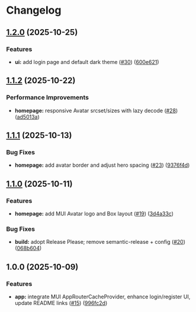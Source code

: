 # Changelog

## [1.2.0](https://github.com/milliorn/fitness-tracker/compare/v1.1.2...v1.2.0) (2025-10-25)

### Features

- **ui:** add login page and default dark theme ([#30](https://github.com/milliorn/fitness-tracker/issues/30)) ([600e621](https://github.com/milliorn/fitness-tracker/commit/600e621edd0b273822a253a892723f23ab88b06d))

## [1.1.2](https://github.com/milliorn/fitness-tracker/compare/v1.1.1...v1.1.2) (2025-10-22)

### Performance Improvements

- **homepage:** responsive Avatar srcset/sizes with lazy decode ([#28](https://github.com/milliorn/fitness-tracker/issues/28)) ([ad5013a](https://github.com/milliorn/fitness-tracker/commit/ad5013afbe9423faf12590d691a64256cdf145af))

## [1.1.1](https://github.com/milliorn/fitness-tracker/compare/v1.1.0...v1.1.1) (2025-10-13)

### Bug Fixes

- **homepage:** add avatar border and adjust hero spacing ([#23](https://github.com/milliorn/fitness-tracker/issues/23)) ([9376f4d](https://github.com/milliorn/fitness-tracker/commit/9376f4d2bb8a54c29feb492092117f9ce4a672b6))

## [1.1.0](https://github.com/milliorn/fitness-tracker/compare/v1.0.0...v1.1.0) (2025-10-11)

### Features

- **homepage:** add MUI Avatar logo and Box layout ([#19](https://github.com/milliorn/fitness-tracker/issues/19)) ([3d4a33c](https://github.com/milliorn/fitness-tracker/commit/3d4a33cb6f608a525890e77d3502987672f3567b))

### Bug Fixes

- **build:** adopt Release Please; remove semantic-release + config ([#20](https://github.com/milliorn/fitness-tracker/issues/20)) ([068b604](https://github.com/milliorn/fitness-tracker/commit/068b604652408712c6be53b8e71f0d204b78a924))

## 1.0.0 (2025-10-09)

### Features

- **app:** integrate MUI AppRouterCacheProvider, enhance login/register UI, update README links ([#15](https://github.com/milliorn/fitness-tracker/issues/15)) ([996fc2d](https://github.com/milliorn/fitness-tracker/commit/996fc2d192be7f382a18732f579a2579f8cf8d29))
